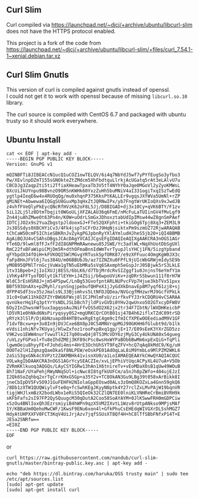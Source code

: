 ## Curl Slim

Curl compiled via https://launchpad.net/~djcj/+archive/ubuntu/libcurl-slim does not have the HTTPS protocol enabled.

This project is a fork of the code from https://launchpad.net/~djcj/+archive/ubuntu/libcurl-slim/+files/curl_7.54.1-1~xenial.debian.tar.xz

## Curl Slim Gnutls

This version of curl is compiled against gnutls instead of openssl.  
I could not get it to work with openssl because of missing `libcurl.so.10` library.

The curl source is compiled with CentOS 6.7 and 
packaged with ubuntu trusty so it should work everywhere.

## Ubuntu Install

```
cat << EOF | apt-key add -
-----BEGIN PGP PUBLIC KEY BLOCK-----
Version: GnuPG v1

mQINBFTi8JIBEACcN1ucQ1uCOZ1owTELQV/6i4q7NbYdJ5wf7yPYfEugSo3yfbo3
Pw/XEvlnpDZmT155sGNOkteZtZMdcm5XhFbdtquLlrkjAcUGatq5rAt3eLAlvU7u
CBCDJg3ZaqpZti5ti2TfiaXHeawTpxaTb3V5tT4NYhY0aJqe0MGoVl2yZyoKMWsL
8XcUiJkUYnpu98BvnzO9ORSnKWHk60YxzZuHh5buMNiV4aI331ogiTxqISzTwEdQ
ygtlp4IeqE6w4x4RUOqQg/mu0xhqnP375KksPtKALLEr9vgqsJXfWVa5UmNl+rZP
gMiNEt+Abwewa6IQGgSU8GuxMp3qHxZtJQRNwIPx/yb7FngtWrUKIoQXs9xJwdJB
z4vhfFVeQlyPkEycQNcRfHVzK62oF8L5Jj/D8BIGAD+dj3x10Cy+qVK6BTY/F1zv
5iL12LjSlz8DtmTbqjit0WGoULjXFZALAU36q6FmE/nMcFuLaTUIinGV4fMvLgf9
Zn44juAhZMweOt63Pn4n/K0W+uOdrLSmGxJDhoxztabUdIpIMsw44wZ8gnSmPAef
IDTCjJO2x9s2YuaZbgstpJldooxGJ+FTe52QXFphti+tkiGOg6Tpj8Xq3+ZEM3L9
Js38SSdys0XBCHYiCv3/4Fk4jspTsCFrDzJ9HqNjsiktxPm9szmUZ72RjwARAQAB
tChCaW50cmF5IChieSBKRnJvZykgPGJpbnRyYXlAYmludHJheS5jb20+iQI4BBMB
AgAiBQJU4vCSAhsDBgsJCAcDAgYVCAIJCgsEFgIDAQIeAQIXgAAKCRA3nOGS1AGr
YTe6D/9lwml8fFJxfF2dI8GNPMmRAwnewu85JSWE/Yc3adlWL+NqXhUotDbSgUXl
RmC22fxBFaWipiCMjDm5R+dthOFmaBnnIdWmTvrTyupJlsYHCj1FN/5izgYpband
qFYbpdX34fOiH+kFVKOQI5WlMGvgYRTusk5pfORK87/e9zXFFuuc4OmgKgW0JX3c
faFp8HnJFVl6j7us384U/m06BBUbJb/az7IZNZXu0FPfL9jUIcWbGRWjmIdySE9b
yMOB95QPNlTrnGcjVuWa1gTN5uEbMRa5sVq6SAxmph5eGspJrJ05Bjwk5rS3LkLE
1tv31Bpeb+2jIoIXUJj8ESS/6bLK6/d7TbjMrdcRvSIZggf1u0JnjnsT6eYmfY1m
iVhKy4FFTyofDOlyt1k7lEYH+iJ4Z5ij/b6wpoUViKv+zqDRrSSbwun111f8rH7W
WldC3rEsH5R8J+jm54P5pwC/LnBg53GvofpntARLNUPvcFVp7Hjue3kbTVx51pxx
BBf593UnAXs+pZMyhl/synSngjpebufQHPeX1jJyGdXkDnavEp8M7yqf61zj8+sj
dFPP4Sdf3sv35zJmals9L33Bjsmhvs5LtNFDJQDea/NVGcgfMHzwrMJ9GcfVPkLk
31c0+OaK11hkDZFZYrBWU6FWsj8lICJPHlmFsU/zirfkvFYJ3rkCDQRU4vCSARAA
qvnUkerHq1Fq3ptYrYsNDLJSLbBch7jldPivGVDi0YHv2qwUnxo5O2GTxcyDFW8V
6Oy2InIhwsnWfSux3agqsoAuJNiFfvOS5dO2X62jx2tr34F7IbtN/lWXDHKeicbP
lD5VR1e0hNkd6NsPiryqsyy0S2+mgURKCQrCOtB01sj47B4h62iflxTZdC09trSD
yRYzk3lSlP/DjAbNzuapd84HTBtwxRgEtgC4gm9cIfmICfXPEwOOEediadM9V1GF
71dvfBcxw+p+3o8In9jDVJCxe6BX0pJ0C5AMNVrqpMGJ90GKHH6fGlubt9d/b1lk
eVdsi1nhiNfv7KUyaj/HlwZxfoz1rooPxpBxq1gp/jE+17/E09sEeK3YXrZGD5zz
V9K2vo1EWW4nurTvwuTlk2I7q00swQ4j8TS3McVDY6zjMyG3Cy4UkUNA0xS4gueg
/uVLzyFGPxol+Tu8eIhdZMEj3KF89cPsc8wsHxWYPaBOb6BwMm6xpExQiG+TqPli
lgwmOeiu8hyyFE+FJohdi4ms+4HrE3OchUhSYT9FqZFV+hcQ7qAq8kMdC9/Kg/uH
OOOTe2lH1ZqmzgQaeDkaSf8NLPEW/eOskPE01AdOqLaL8iM9YmbLo9MlPZM2WKL6
2aSiS3gxGNk4cXVPzt2ZAKMBHk41visnXU0/a1LoIAMAEQEAAYkCHwQYAQIACQUC
VOLwkgIbDAAKCRA3nOGS1AGrYcySEACZIe/xvLjEPhiVtUqcACPyXL4U7uA+V5Ob
ZVRmKKlkuoq3AQGQs/LAyCSYIGRw13hAn1X6tnireTv+vEoMDaX0sB1qUw49WOuB
8h71NaF/UYaPehjRWyNNq5Ul+icNwc8I8tgfkUUFCm/a5nJh8pZWfo+404ujEJzI
I2Qk6SoZqhbq2xrTgCrrKHxG5Gp+a35Y2v+TC8OkAN3Gu9LBg39t058xArBikk8I
jneCbIpDV5Fv5O9J1GuFEHFH2NIolaGppEOswd0ALs3zOmQ8KOZxLa4Gnn59gkQ6
/8Db1zXTW1QUQWiylvFte0q+fcSwhKEgJKyyN0ptk4Y27rclZxLMvPAjW19bqnVR
tigjWHJlxmBzX2bodLWbx1eRiS5QIeOk32CZlQN7EE0lniKLVNHReCrBmiBVRH9k
sKFbFafs2sI97FP2QySQuugcM30qDutA2Coo58SoAYAYM+0JlKSwwFRH0mGDPCiw
xSzOu4BNlIoxQh3EzrsmiyiB4hWPn9qzX5VM2IXvtL1Wzv8rUtpANkso9MPjsMAf
1Y/KBBaUm0QehoMwCWF/1KwsF9ENu6xon4l+GfkPhuCsEHEdqWIVGXrDLSshMGZ7
HdyAtUHPXXFV0FCT3KqV4UiJrjAzv7jqfSSUsXT8Qf4H+hC8lTfSBbFNfxP14T+E
JESa2SNRfw==
=EI0Z
-----END PGP PUBLIC KEY BLOCK-----
EOF
```

or

```
curl https://raw.githubusercontent.com/nandub/curl-slim-gnutls/master/bintray-public.key.asc | apt-key add -
```

```
echo "deb https://dl.bintray.com/haruka/OSS trusty main" | sudo tee /etc/apt/sources.list
[sudo] apt-get update
[sudo] apt-get install curl
```

